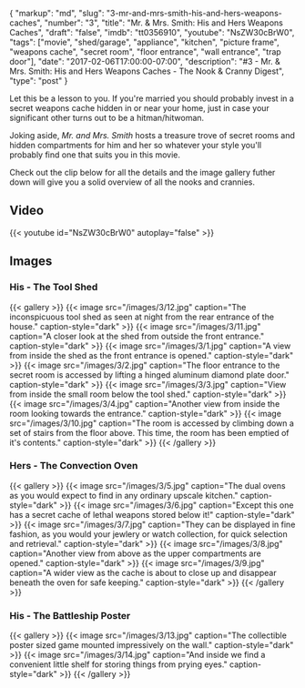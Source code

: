 {
    "markup":       "md",
    "slug":         "3-mr-and-mrs-smith-his-and-hers-weapons-caches",
    "number":       "3",
    "title":        "Mr. & Mrs. Smith: His and Hers Weapons Caches",
    "draft":        "false",
    "imdb":         "tt0356910",
    "youtube":      "NsZW30cBrW0",
    "tags":         ["movie", "shed/garage", "appliance", "kitchen", "picture frame", "weapons cache", "secret room", "floor entrance", "wall entrance", "trap door"],
    "date":         "2017-02-06T17:00:00-07:00",
    "description":  "#3 - Mr. & Mrs. Smith: His and Hers Weapons Caches - The Nook & Cranny Digest",
    "type":         "post"
}

Let this be a lesson to you. If you're married you should probably invest in a
secret weapons cache hidden in or near your home, just in case your significant
other turns out to be a hitman/hitwoman.

Joking aside, *Mr. and Mrs. Smith* hosts a treasure trove of secret rooms and
hidden compartments for him and her so whatever your style you'll probably find
one that suits you in this movie.

Check out the clip below for all the details and the image gallery futher down
will give you a solid overview of all the nooks and crannies.

## Video

{{< youtube id="NsZW30cBrW0" autoplay="false"  >}}

## Images

### His - The Tool Shed

{{< gallery >}}
    {{< image src="/images/3/12.jpg" caption="The inconspicuous tool shed as seen at night from the rear entrance of the house." caption-style="dark" >}}
    {{< image src="/images/3/11.jpg" caption="A closer look at the shed from outside the front entrance." caption-style="dark" >}}
    {{< image src="/images/3/1.jpg" caption="A view from inside the shed as the front entrance is opened." caption-style="dark" >}}
    {{< image src="/images/3/2.jpg" caption="The floor entrance to the secret room is accessed by lifting a hinged aluminum diamond plate door." caption-style="dark" >}}
    {{< image src="/images/3/3.jpg" caption="View from inside the small room below the tool shed." caption-style="dark" >}}
    {{< image src="/images/3/4.jpg" caption="Another view from inside the room looking towards the entrance." caption-style="dark" >}}
    {{< image src="/images/3/10.jpg" caption="The room is accessed by climbing down a set of stairs from the floor above. This time, the room has been emptied of it's contents." caption-style="dark" >}}
{{< /gallery >}}

### Hers - The Convection Oven

{{< gallery >}}
    {{< image src="/images/3/5.jpg" caption="The dual ovens as you would expect to find in any ordinary upscale kitchen." caption-style="dark" >}}
    {{< image src="/images/3/6.jpg" caption="Except this one has a secret cache of lethal weapons stored below it!" caption-style="dark" >}}
    {{< image src="/images/3/7.jpg" caption="They can be displayed in fine fashion, as you would your jewlery or watch collection, for quick selection and retrieval." caption-style="dark" >}}
    {{< image src="/images/3/8.jpg" caption="Another view from above as the upper compartments are opened." caption-style="dark" >}}
    {{< image src="/images/3/9.jpg" caption="A wider view as the cache is about to close up and disappear beneath the oven for safe keeping." caption-style="dark" >}}
{{< /gallery >}}

### His - The Battleship Poster

{{< gallery >}}
    {{< image src="/images/3/13.jpg" caption="The collectible poster sized game mounted impressively on the wall." caption-style="dark" >}}
    {{< image src="/images/3/14.jpg" caption="And inside we find a convenient little shelf for storing things from prying eyes." caption-style="dark" >}}
{{< /gallery >}}
